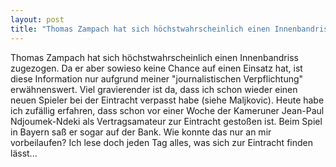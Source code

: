 ```yaml
---
layout: post
title: "Thomas Zampach hat sich höchstwahrscheinlich einen Innenbandriss zugezogen."
---
```


Thomas Zampach hat sich höchstwahrscheinlich einen Innenbandriss zugezogen. Da er aber sowieso keine Chance auf einen Einsatz hat, ist diese Information nur aufgrund meiner "journalistischen Verpflichtung" erwähnenswert. Viel gravierender ist da, dass ich schon wieder einen neuen Spieler bei der Eintracht verpasst habe (siehe Maljkovic). Heute habe ich zufällig erfahren, dass schon vor einer Woche der Kameruner Jean-Paul Ndjoumek-Ndeki als Vertragsamateur zur Eintracht gestoßen ist. Beim Spiel in Bayern saß er sogar auf der Bank. Wie konnte das nur an mir vorbeilaufen? Ich lese doch jeden Tag alles, was sich zur Eintracht finden lässt...
